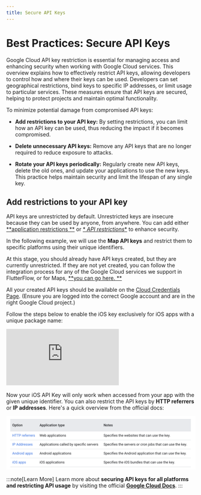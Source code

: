 ```yaml
---
title: Secure API Keys
---
```


# Best Practices: Secure API Keys

Google Cloud API key restriction is essential for managing access and enhancing security when
working with Google Cloud services. This overview explains how to effectively restrict API keys,
allowing developers to control how and where their keys can be used. Developers can set geographical
restrictions, bind keys to specific IP addresses, or limit usage to particular services. These
measures ensure that API keys are secured, helping to protect projects and maintain optimal
functionality.

To minimize potential damage from compromised API keys:

- **Add restrictions to your API key:** By setting restrictions, you can limit how an API key can be
  used, thus reducing the impact if it becomes compromised.

- **Delete unnecessary API keys:** Remove any API keys that are no longer required to reduce
  exposure to attacks.

- **Rotate your API keys periodically:** Regularly create new API keys, delete the old ones, and
  update your applications to use the new keys. This practice helps maintain security and limit the
  lifespan of any single key.

## Add restrictions to your API key

API keys are unrestricted by default. Unrestricted keys are insecure because they can be used by
anyone, from anywhere. You can add either [**application restrictions
**](https://cloud.google.com/docs/authentication/api-keys?#adding-application-restrictions) or [*
*API restrictions**](https://cloud.google.com/docs/authentication/api-keys?#api_key_restrictions) to
enhance
security.

In the following example, we will use the **Map API keys** and restrict them to specific platforms
using
their unique identifiers.

At this stage, you should already have API keys created, but they are currently unrestricted. If
they are not yet created, you can follow the integration process for any of the Google Cloud
services we support in FlutterFlow, or for Maps, [**you can go here.
**](../maps/google-maps/getting-started)

All your created API keys should be available on
the [Cloud Credentials Page](https://console.cloud.google.com/apis/credentials). (Ensure you are
logged into the correct Google account and are in the right Google Cloud project.)

Follow the steps below to enable the iOS key exclusively for iOS apps with a unique package name:

<div style={{
    position: 'relative',
    paddingBottom: 'calc(56.67989417989418% + 41px)', // Keeps the aspect ratio and additional padding
    height: 0,
    width: '100%'
}}>
    <iframe 
        src="https://demo.arcade.software/givOcppDSZHXzWJDloWj?embed&show_copy_link=true"
        title="Restrict API Keys"
        style={{
            position: 'absolute',
            top: 0,
            left: 0,
            width: '100%',
            height: '100%',
            colorScheme: 'light'
        }}
        frameborder="0"
        loading="lazy"
        webkitAllowFullScreen
        mozAllowFullScreen
        allowFullScreen
        allow="clipboard-write">
    </iframe>
</div>

Now your iOS API Key will only work when accessed from your app with the given unique identifier.
You can also restrict the API keys by **HTTP referrers** or **IP addresses**. Here's a quick
overview from the official docs:

![app-restriction.png](app-restriction.png)

:::note[Learn More]
Learn more about **securing API keys for all platforms and restricting API usage** by visiting
the official [**Google Cloud Docs**](https://cloud.google.com/docs/authentication/api-keys?#securing).
:::
